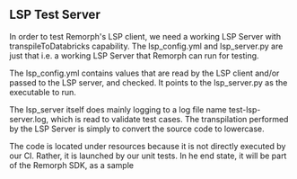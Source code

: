 LSP Test Server
---

In order to test Remorph's LSP client, we need a working LSP Server with transpileToDatabricks capability.
The lsp_config.yml and lsp_server.py are just that i.e. a working LSP Server that Remorph can run for testing.

The lsp_config.yml contains values that are read by the LSP client and/or passed to the LSP server, and checked.
It points to the lsp_server.py as the executable to run.

The lsp_server itself does mainly logging to a log file name test-lsp-server.log, which is read to validate test cases.
The transpilation performed by the LSP Server is simply to convert the source code to lowercase.

The code is located under resources because it is not directly executed by our CI. Rather, it is launched by our unit tests.
In he end state, it will be part of the Remorph SDK, as a sample
